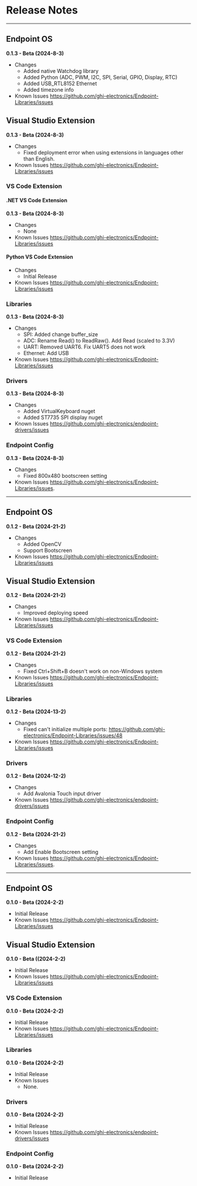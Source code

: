 # Release Notes

---

## Endpoint OS

**0.1.3 - Beta (2024-8-3)**

- Changes
    - Added native Watchdog library
	- Added Python (ADC, PWM, I2C, SPI, Serial, GPIO, Display, RTC)
	- Added USB_RTL8152 Ethernet
	- Added timezone info
- Known Issues
    https://github.com/ghi-electronics/Endpoint-Libraries/issues
	
## Visual Studio Extension

**0.1.3 - Beta (2024-8-3)**

- Changes
	- Fixed deployment error when using extensions in languages other than English.
- Known Issues
    https://github.com/ghi-electronics/Endpoint-Libraries/issues

### VS Code Extension

#### .NET VS Code Extension
**0.1.3 - Beta (2024-8-3)**

- Changes
    - None
- Known Issues
    https://github.com/ghi-electronics/Endpoint-Libraries/issues
	
#### Python VS Code Extension
- Changes
    - Initial Release
- Known Issues
    https://github.com/ghi-electronics/Endpoint-Libraries/issues

### Libraries

**0.1.3 - Beta (2024-8-3)**

- Changes
    - SPI: Added change buffer_size 
	- ADC: Rename Read() to ReadRaw(). Add Read (scaled to 3.3V)
	- UART: Removed UART6. Fix UART5 does not work
	- Ethernet: Add USB
- Known Issues
    https://github.com/ghi-electronics/Endpoint-Libraries/issues

### Drivers

**0.1.3 - Beta (2024-8-3)**

- Changes
    - Added VirtualKeyboard nuget
	- Added ST7735 SPI display nuget
- Known Issues
    https://github.com/ghi-electronics/endpoint-drivers/issues

### Endpoint Config

**0.1.3 - Beta (2024-8-3)**

- Changes
    - Fixed 800x480 bootscreen setting
- Known Issues
    https://github.com/ghi-electronics/Endpoint-Libraries/issues.
	
---


## Endpoint OS

**0.1.2 - Beta (2024-21-2)**

- Changes
    - Added OpenCV
	- Support Bootscreen
- Known Issues
    https://github.com/ghi-electronics/Endpoint-Libraries/issues
	
## Visual Studio Extension

**0.1.2 - Beta (2024-21-2)**

- Changes
    - Improved deploying speed
- Known Issues
    https://github.com/ghi-electronics/Endpoint-Libraries/issues

### VS Code Extension

**0.1.2 - Beta (2024-21-2)**

- Changes
    - Fixed Ctrl+Shift+B doesn't work on non-Windows system
- Known Issues
    https://github.com/ghi-electronics/Endpoint-Libraries/issues

### Libraries

**0.1.2 - Beta (2024-13-2)**

- Changes
    - Fixed can't initialize multiple ports: https://github.com/ghi-electronics/Endpoint-Libraries/issues/48
- Known Issues
    https://github.com/ghi-electronics/Endpoint-Libraries/issues

### Drivers

**0.1.2 - Beta (2024-12-2)**

- Changes
    - Add Avalonia Touch input driver
- Known Issues
    https://github.com/ghi-electronics/endpoint-drivers/issues

### Endpoint Config

**0.1.2 - Beta (2024-21-2)**

- Changes
    - Add Enable Bootscreen setting
- Known Issues
    https://github.com/ghi-electronics/Endpoint-Libraries/issues.
	
---

## Endpoint OS

**0.1.0 - Beta (2024-2-2)**

- Initial Release
- Known Issues
    https://github.com/ghi-electronics/Endpoint-Libraries/issues

## Visual Studio Extension

**0.1.0 - Beta ((2024-2-2)**

- Initial Release
- Known Issues
    https://github.com/ghi-electronics/Endpoint-Libraries/issues

### VS Code Extension

**0.1.0 - Beta (2024-2-2)**

- Initial Release
- Known Issues
    https://github.com/ghi-electronics/Endpoint-Libraries/issues

### Libraries

**0.1.0 - Beta (2024-2-2)**

- Initial Release
- Known Issues
    - None.

### Drivers
	
**0.1.0 - Beta (2024-2-2)**

- Initial Release
- Known Issues
    https://github.com/ghi-electronics/endpoint-drivers/issues

### Endpoint Config

**0.1.0 - Beta (2024-2-2)**

- Initial Release

